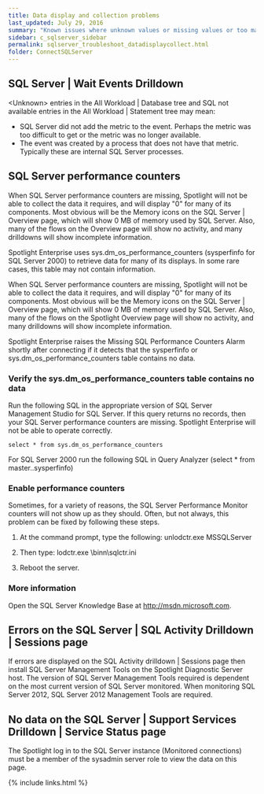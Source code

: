 ```yaml
---
title: Data display and collection problems
last_updated: July 29, 2016
summary: "Known issues where unknown values or missing values or too many 0 values are shown on the SQL Server Overview page or its drilldowns."
sidebar: c_sqlserver_sidebar
permalink: sqlserver_troubleshoot_datadisplaycollect.html
folder: ConnectSQLServer
---
```


## SQL Server \| Wait Events Drilldown

\<Unknown\> entries in the All Workload \| Database tree and SQL not available entries in the All Workload \| Statement tree may mean:

* SQL Server did not add the metric to the event. Perhaps the metric was too difficult to get or the metric was no longer available.
* The event was created by a process that does not have that metric. Typically these are internal SQL Server processes.

## SQL Server performance counters

When SQL Server performance counters are missing, Spotlight will not be able to collect the data it requires, and will display "0" for many of its components. Most obvious will be the Memory icons on the SQL Server \| Overview page, which will show 0 MB of memory used by SQL Server. Also, many of the flows on the Overview page will show no activity, and many drilldowns will show incomplete information.

Spotlight Enterprise uses sys.dm_os_performance_counters (sysperfinfo for SQL Server 2000) to retrieve data for many of its displays. In some rare cases, this table may not contain information.

When SQL Server performance counters are missing, Spotlight will not be able to collect the data it requires, and will display "0" for many of its components. Most obvious will be the Memory icons on the SQL Server \| Overview page, which will show 0 MB of memory used by SQL Server. Also, many of the flows on the Spotlight Overview page will show no activity, and many drilldowns will show incomplete information.

Spotlight Enterprise raises the Missing SQL Performance Counters Alarm shortly after connecting if it detects that the sysperfinfo or sys.dm_os_performance_counters table contains no data.

### Verify the sys.dm_os_performance_counters table contains no data

Run the following SQL in the appropriate version of SQL Server Management Studio for SQL Server. If this query returns no records, then your SQL Server performance counters are missing. Spotlight Enterprise will not be able to operate correctly.

```
select * from sys.dm_os_performance_counters
```

For SQL Server 2000 run the following SQL in Query Analyzer (select * from master..sysperfinfo)

### Enable performance counters

Sometimes, for a variety of reasons, the SQL Server Performance Monitor counters will not show up as they should. Often, but not always, this problem can be fixed by following these steps.

1. At the command prompt, type the following:
    unlodctr.exe MSSQLServer

2. Then type:
    lodctr.exe <SQL Server path>\\binn\\sqlctr.ini

3. Reboot the server.

### More information

Open the SQL Server Knowledge Base at http://msdn.microsoft.com.


## Errors on the SQL Server \| SQL Activity Drilldown \| Sessions page

If errors are displayed on the SQL Activity drilldown \| Sessions page then install SQL Server Management Tools on the Spotlight Diagnostic Server host. The version of SQL Server Management Tools required is dependent on the most current version of SQL Server monitored. When monitoring SQL Server 2012, SQL Server 2012 Management Tools are required.

## No data on the SQL Server \| Support Services Drilldown \| Service Status page

The Spotlight log in to the SQL Server instance (Monitored connections) must be a member of the sysadmin server role to view the data on this page.


{% include links.html %}
